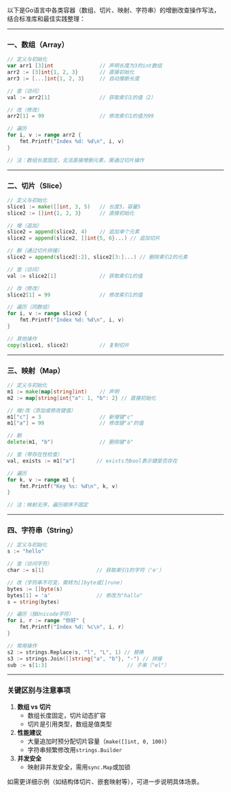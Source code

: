以下是Go语言中各类容器（数组、切片、映射、字符串）的增删改查操作写法，结合标准库和最佳实践整理：

------

### **一、数组（Array）**

```go
// 定义与初始化
var arr1 [3]int               // 声明长度为3的int数组
arr2 := [3]int{1, 2, 3}       // 直接初始化
arr3 := [...]int{1, 2, 3}     // 自动推断长度

// 查（访问）
val := arr2[1]                // 获取索引1的值（2）

// 改（修改）
arr2[1] = 99                  // 修改索引1的值为99

// 遍历
for i, v := range arr2 {
    fmt.Printf("Index %d: %d\n", i, v)
}

// 注：数组长度固定，无法直接增删元素，需通过切片操作
```

------

### **二、切片（Slice）**

```go
// 定义与初始化
slice1 := make([]int, 3, 5)   // 长度3，容量5
slice2 := []int{1, 2, 3}      // 直接初始化

// 增（追加）
slice2 = append(slice2, 4)    // 追加单个元素
slice2 = append(slice2, []int{5, 6}...) // 追加切片

// 删（通过切片拼接）
slice2 = append(slice2[:2], slice2[3:]...) // 删除索引2的元素

// 查（访问）
val := slice2[1]              // 获取索引1的值

// 改（修改）
slice2[1] = 99                // 修改索引1的值

// 遍历（同数组）
for i, v := range slice2 {
    fmt.Printf("Index %d: %d\n", i, v)
}

// 其他操作
copy(slice1, slice2)          // 复制切片
```

------

### **三、映射（Map）**

```go
// 定义与初始化
m1 := make(map[string]int)    // 声明
m2 := map[string]int{"a": 1, "b": 2} // 直接初始化

// 增/改（添加或修改键值）
m1["c"] = 3                   // 新增键"c"
m1["a"] = 99                  // 修改键"a"的值

// 删
delete(m1, "b")               // 删除键"b"

// 查（带存在性检查）
val, exists := m1["a"]       // exists为bool表示键是否存在

// 遍历
for k, v := range m1 {
    fmt.Printf("Key %s: %d\n", k, v)
}

// 注：映射无序，遍历顺序不固定
```

------

### **四、字符串（String）**

```go
// 定义与初始化
s := "hello"

// 查（访问字符）
char := s[1]                 // 获取索引1的字符（'e'）

// 改（字符串不可变，需转为[]byte或[]rune）
bytes := []byte(s)
bytes[1] = 'a'               // 修改为"hallo"
s = string(bytes)

// 遍历（按Unicode字符）
for i, r := range "你好" {
    fmt.Printf("Index %d: %c\n", i, r)
}

// 常用操作
s2 := strings.Replace(s, "l", "L", 1) // 替换
s3 := strings.Join([]string{"a", "b"}, "-") // 拼接
sub := s[1:3]                          // 子串（"el"）
```

------

### **关键区别与注意事项**

1. **数组 vs 切片**
   - 数组长度固定，切片动态扩容
   - 切片是引用类型，数组是值类型
2. **性能建议**
   - 大量追加时预分配切片容量（`make([]int, 0, 100)`）
   - 字符串频繁修改用`strings.Builder`
3. **并发安全**
   - 映射非并发安全，需用`sync.Map`或加锁

如需更详细示例（如结构体切片、嵌套映射等），可进一步说明具体场景。